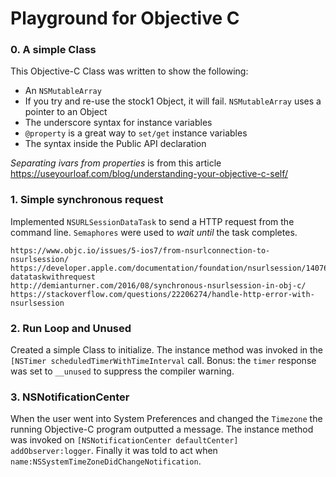 # Playground for Objective C

### 0. A simple Class
This Objective-C Class was written to show the following:

- An `NSMutableArray`
- If you try and re-use the stock1 Object, it will fail. `NSMutableArray` uses a pointer to an Object
- The underscore syntax for instance variables
- `@property` is a great way to `set/get` instance variables
- The syntax inside the Public API declaration

_Separating ivars from properties_ is from this article https://useyourloaf.com/blog/understanding-your-objective-c-self/

### 1. Simple synchronous request
Implemented `NSURLSessionDataTask` to send a HTTP request from the command line.
`Semaphores` were used to _wait until_ the task completes.

```
https://www.objc.io/issues/5-ios7/from-nsurlconnection-to-nsurlsession/
https://developer.apple.com/documentation/foundation/nsurlsession/1407613-datataskwithrequest
http://demianturner.com/2016/08/synchronous-nsurlsession-in-obj-c/
https://stackoverflow.com/questions/22206274/handle-http-error-with-nsurlsession
```
### 2. Run Loop and Unused
Created a simple Class to initialize. The instance method was invoked in the `[NSTimer scheduledTimerWithTimeInterval` call.  Bonus: the `timer` response was set to `__unused` to suppress the compiler warning.

### 3. NSNotificationCenter
When the user went into System Preferences and changed the `Timezone` the running Objective-C program outputted a message.   The instance method was invoked on `[NSNotificationCenter defaultCenter] addObserver:logger`.  Finally it was told to act when `name:NSSystemTimeZoneDidChangeNotification`.
